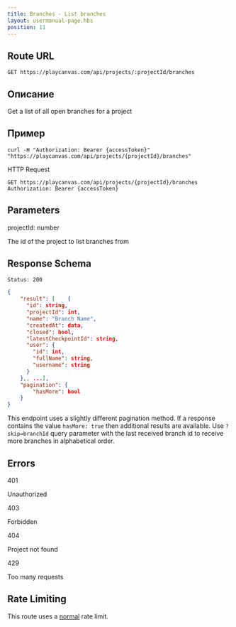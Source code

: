 ```yaml
---
title: Branches - List branches
layout: usermanual-page.hbs
position: 11
---
```


## Route URL

```none
GET https://playcanvas.com/api/projects/:projectId/branches
```

## Описание

Get a list of all open branches for a project

## Пример

```none
curl -H "Authorization: Bearer {accessToken}" "https://playcanvas.com/api/projects/{projectId}/branches"
```

HTTP Request

```text
GET https://playcanvas.com/api/projects/{projectId}/branches
Authorization: Bearer {accessToken}
```

## Parameters

<div class="params">
<div class="parameter"><span class="param">projectId: number</span><p>The id of the project to list branches from</p></div>
</div>

## Response Schema

```none
Status: 200
```

```json
{
    "result": [    {
      "id": string,
      "projectId": int,
      "name": "Branch Name",
      "createdAt": data,
      "closed": bool,
      "latestCheckpointId": string,
      "user": {
        "id": int,
        "fullName": string,
        "username": string
      }
    },, ...],
    "pagination": {
        "hasMore": bool
    }
}
```

This endpoint uses a slightly different pagination method. If a response contains the value `hasMore: true` then additional results are available. Use `?skip=branchId` query parameter with the last received branch id to receive more branches in alphabetical order.

## Errors

<div class="params">
<div class="parameter"><span class="param">401</span><p>Unauthorized</p></div>
<div class="parameter"><span class="param">403</span><p>Forbidden</p></div>
<div class="parameter"><span class="param">404</span><p>Project not found</p></div>
<div class="parameter"><span class="param">429</span><p>Too many requests</p></div>
</div>

## Rate Limiting

This route uses a [normal][1] rate limit.

[1]: /user-manual/api#rate-limiting
